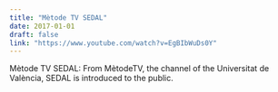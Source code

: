 ```yaml
---
title: "Mètode TV SEDAL"
date: 2017-01-01
draft: false
link: "https://www.youtube.com/watch?v=EgBIbWuDs0Y"
---
```


Mètode TV SEDAL: From MètodeTV, the channel of the Universitat de València, SEDAL is introduced to the public.
